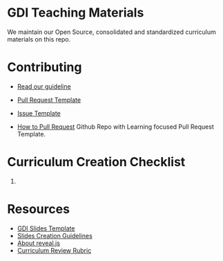 # GDI Teaching Materials
We maintain our Open Source, consolidated and standardized curriculum materials on this repo.

# Contributing
* [Read our guideline](https://github.com/girldevelopit/gdi-core-teachingMaterials/curriculum-creation-guidelines.md)

* [Pull Request Template](https://github.com/girldevelopit/GDI-Master-Curriculum/blob/master/pull-request-template.md)

* [Issue Template]()

* [How to Pull Request]() Github Repo with Learning focused Pull Request Template.


# Curriculum Creation Checklist
1.

# Resources
  * [GDI Slides Template](https://github.com/girldevelopit/gdi-slides-template)
  * [Slides Creation Guidelines](https://github.com/girldevelopit/gdi-slides-template/wiki)
  * [About reveal.js](https://github.com/girldevelopit/reveal.js)
  * [Curriculum Review Rubric](https://docs.google.com/document/d/174qPsvHornWT-oERdOP5HlKCBDUDUU5mypFQKFfJ63g/edit)

